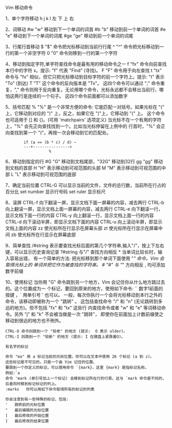 


Vim 移动命令

1、单个字符移动
    h   j   k   l   左  下  上  右

2、词移动
    #w      "w" 移动到下一个单词的词首
    #b      "b" 移动到前一个单词的词首
    #e      "e" 移动到下一个单词的词尾
    #ge     "ge" 移动到前一个单词的词尾

3、行尾行首移动
    $       "$" 命令把光标移动到当前行行尾
    ^       "^" 命令把光标移动到一行的第一个非空字符
    0       "0" 命令则移到一行的第一个字符

4、移动到指定字符,单字符查找命令是最有用的移动命令之一
    f       "fx" 命令向前查找本行中的字符 x。提示: "f" 代表 "Find" (寻找)。
    F       "F" 命令用于向左查找
    t       "tx" 命令与 "fx" 相似，但它只把光标移动到目标字符的前一个字符上。提示: "t" 表示 "To" (到达)
    T       "T" 这个命令的反向版本是 "Tx"。
    这四个命令可以通过 ";" 命令重复，"," 命令则用于反向重复。无论用哪个命令，光标永远都不会移出当前行，哪怕这两行是连续的一个句子。
    这四个命令前面都可以添加数字

5、括号匹配
    %       "%" 是一个非常方便的命令:
            它能匹配一对括号。如果光标在 "(" 上，它移动到对应的 ")" 上，反之，如果它在 ")"上，它移动到 "(" 上。
            这个命令也可适用于 [] 和 {}。(可用 'matchpairs' 选项定义)
            当光标不在一个有用的字符上，"%" 会先正向查找找到一个。比如当光标停留在上例中的
            行首时，"%" 会正向查找到第一个 "("。再按一次会移动到它的匹配处。

		    if (a == (b * c) / d) ~
	    	---+---------------->
	          		   %

6、移动到指定的行
    #G      "G" 移动到文档尾部，"32G" 移动到32行
    gg      "gg" 移动到文档的首部
    H       "H" 表示移动到可视范围的头部
    M       "M" 表示移动到可视范围的中部
    L       "L" 表示移动到可视范围的底部

7、确定当前位置
    CTRL-G  可以显示当前的文件，文件的总行数，当前所在行占的百分比
    set number  显示行号码
    set ruler   显示标尺

8、滚屏
    CTRL-f      向下翻滚一屏，显示文档下面一屏幕的内容，减去两行
    CTRL-b      向上翻滚一屏，显示文档上面一屏幕的内容，减去两行
    CTRL-e      向下翻滚一行，显示文档下面一行的内容
    CTRL-y      向上翻滚一行，显示文档上面一行的内容
    CTRL-d      向下滚动半屏，即显示文档下面的内容
    CTRL-u      向上滚动半屏，即显示文档上面的内容
    zz          使光标所在行显示在屏幕头部
    zt          使光标所在行显示在屏幕中间
    zb          使光标所在行显示在屏幕底部

9、简单查找
    /#string     表示要查找光标后面的第几个字符串,输入"/"，按上下左右键，可以显示历史查询记录
    ?#string     与"/" 查找方向相反
    *            当单词比较长时，输入容易出错， 有一个简单的方法: 把光标移到那个单词下面使用 "*" 命令。Vim 会取得光标上的
                 单词并把它作为被查找的字符串。
    #            "#" 与 "*" 方向相反 , 均可添加数字前缀

10、使用标记
    当你用 "G" 命令跳到另一个地方，Vim 会记住你从什么地方跳过去的。这个位置成为一
个标记，要回到原来的地方，使用如下命令: 
	``    数字1前面的按键 ，` 用单引号 ' 也可以。
    一般，每次你执行一个会将光标移动到本行之外的命令，该移动即被称为一个 "跳转" 。
这包括查找命令 "/" 和 "n" (无论跳转到多远的地方)。但不包括 "fx" 和 "tx" 这些行
内查找命令或者 "w" 和 "e" 等词移动命令。另外 "j" 和 "k" 不会被当做是一次 "跳转"，
即使你在前面加上计数前缀使之移动到很远的地方也不例外。

    CTRL-O 命令则跳到一个 "较老" 的地方 (提示:  O 表示 older)。
    CTRL-I 则跳到一个 "较新" 的地方 (提示: I 在键盘上紧靠着O)。

    有名字的标记

    命令 "ma" 用 a 标记当前的光标位置。你可以在文本中使用 26 个标记 (a 到 z)。
    这些标记是不可见的，只是一个由 Vim 记住的位置。
    要跳到一个你定义的标记，可以使用命令 `{mark}，这里 {mark} 是指标记名称。
	例如:`a
    命令 'mark (单引号加上一个标记) 会移到标记所在行的行首。这与 `mark 命令是不同的，后者同时移到标记标记的列上。
   	:marks   你可以用如下命令取得所有的标记的列表

    你会注意到有一些特殊的标记，包括:
	'	跳转前的光标位置
	"	最后编辑的光标位置
	[	最后修改的开始位置
	]	最后修改的结束位置





